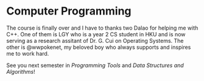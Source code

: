# Computer Programming

The course is finally over and I have to thanks two Dalao for helping me with C++. One of them is LGY who is a year 2 CS student in HKU and is now serving as a research assitant of Dr. G. Cui on Operating Systems. The other is @wwpokenet, my beloved boy who always supports and inspires me to work hard.

See you next semester in *Programming Tools* and *Data Structures and Algorithms*!
